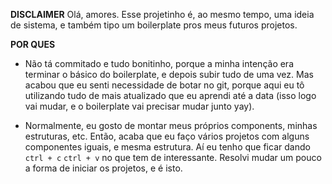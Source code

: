 **DISCLAIMER**
Olá, amores. Esse projetinho é, ao mesmo tempo, uma ideia de sistema, e também tipo um boilerplate pros meus futuros projetos.

**POR QUES**

- Não tá commitado e tudo bonitinho, porque a minha intenção era terminar o básico do boilerplate, e depois subir tudo de uma vez. Mas acabou que eu senti necessidade de botar no git, porque aqui eu tô utilizando tudo de mais atualizado que eu aprendi até a data (isso logo vai mudar, e o boilerplate vai precisar mudar junto yay).

- Normalmente, eu gosto de montar meus próprios components, minhas estruturas, etc. Então, acaba que eu faço vários projetos com alguns componentes iguais, e mesma estrutura. Aí eu tenho que ficar dando `ctrl + c` `ctrl + v` no que tem de interessante. Resolvi mudar um pouco a forma de iniciar os projetos, e é isto.
